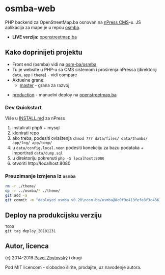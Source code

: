 # osmba-web

PHP backend za OpenStreetMap.ba osnovan na [nPress CMS](https://github.com/zbycz/npress)-u.
JS aplikacija za mape je u repou [osmba](https://github.com/osm-ba/osmba).

- **LIVE verzija:** [openstreetmap.ba](https://openstreetmap.ba/)
<!--- - **ISSUES:** [na githubu osmba](https://github.com/osm-ba/osmba/issues?q=is%3Aopen+is%3Aissue+label%3Aosmcz-web`-->
<!--- - **DEMO:** [devosm.zby.cz](https://devosm.zby.cz/) - auto-deploy z větve `devosm`-->

## Kako doprinijeti projektu

- Front end (osmba) vidi na [osm-ba/osmba](https://github.com/osm-ba/osmba)
- Tu je website u PHP-u sa CMS sistemom i proširenja nPressa (direktoriji `data`, `app` i `theme`) - vidi compare
- Aktuelne grane:
  - [master](https://github.com/osm-ba/osmba-web) - grana za razvoj
<!---  - [devosm](https://github.com/osmcz/osmcz-web/tree/devosm) - auto-deploy na [devosm.zby.cz](https://devosm.zby.cz)-->
  - [production](https://github.com/osm-ba/osmba-web/tree/production) - manuelni deploy na [openstreetmap.ba](https://openstreetmap.ba)

### Dev Quickstart

Više u [INSTALL.md](INSTALL.md) za nPress

1. instalirati php5 + mysql
2. klonirati repo
3. ako treba, podesiti ovlaštenja `chmod 777 data/files/ data/thumbs/ app/log/ app/temp/`
4. u `data/config.local.neon` podesiti konekciju za bazu podataka + importirati `data/dump.sql`
5. u direktoriju pokrenuti `php -S localhost:8080`
6. otvoriti http://localhost:8080

### Preuzimanje izmjena iz `osmba`

```bash
rm -r ./theme/
cp -r ../osmba/* ./theme/
git add -a
git commit -m "deployed osmba v0.20\nosm-ba/osmba@8c0f9e413fefe8f3c4361e96a7eb656cd8023b93"
```

## Deploy na produkcijsku verziju

```
TODO
git tag deploy_20181231
```

## Autor, licenca

(c) 2014-2018 [Pavel Zbytovský](https://zby.cz) i drugi

Pod MIT licencom - slobodno širite, prodajite, uz navođenje autora.
